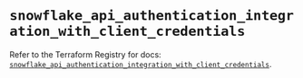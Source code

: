 # `snowflake_api_authentication_integration_with_client_credentials`

Refer to the Terraform Registry for docs: [`snowflake_api_authentication_integration_with_client_credentials`](https://registry.terraform.io/providers/snowflake-labs/snowflake/0.99.0/docs/resources/api_authentication_integration_with_client_credentials).
